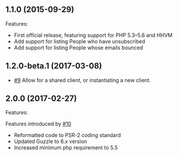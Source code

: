 ## 1.1.0 (2015-09-29)

Features:

- First official release, featuring support for PHP 5.3–5.6 and HHVM
- Add support for listing People who have unsubscribed
- Add support for listing People whose emails bounced

## 1.2.0-beta.1 (2017-03-08)

- [#9](https://github.com/delighted/delighted-php/pull/9) Allow for a shared client, or instantiating a new client.

## 2.0.0 (2017-02-27)

Features:

Features introduced by [#10](https://github.com/delighted/delighted-php/pull/10)

- Reformatted code to PSR-2 coding standard
- Updated Guzzle to 6.x version
- Increased minimum php requirement to 5.5

